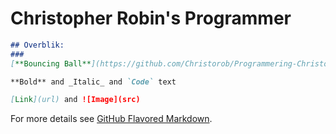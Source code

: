 # Christopher Robin's Programmer

```markdown
## Overblik:
### 
[**Bouncing Ball**](https://github.com/Christorob/Programmering-Christorob/tree/main/Bouncing_ball)

**Bold** and _Italic_ and `Code` text

[Link](url) and ![Image](src)
```

For more details see [GitHub Flavored Markdown](https://guides.github.com/features/mastering-markdown/).

